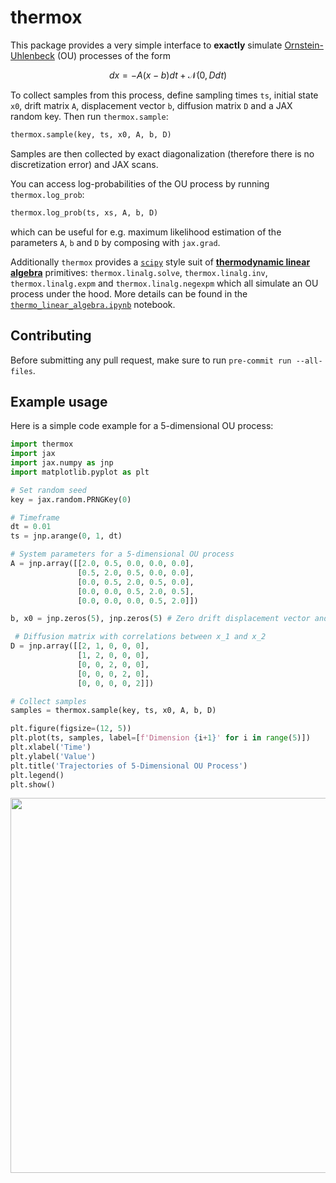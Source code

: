 # thermox

This package provides a very simple interface to **exactly** simulate [Ornstein-Uhlenbeck](https://en.wikipedia.org/wiki/Ornstein%E2%80%93Uhlenbeck_process) (OU) processes of the form 

$$ dx = - A(x - b) dt + \mathcal{N}(0, D dt) $$

To collect samples from this process, define sampling times `ts`, initial state `x0`, drift matrix `A`, displacement vector `b`, diffusion matrix `D` and a JAX random key. Then run `thermox.sample`:

```python
thermox.sample(key, ts, x0, A, b, D) 
```
Samples are then collected by exact diagonalization (therefore there is no discretization error) and JAX scans.

You can access log-probabilities of the OU process by running `thermox.log_prob`:

```python
thermox.log_prob(ts, xs, A, b, D)
```

which can be useful for e.g. maximum likelihood estimation of the parameters `A`, `b` and `D` by composing with `jax.grad`.

Additionally `thermox` provides a [`scipy`](https://docs.scipy.org/doc/scipy/reference/linalg.html) style suit of [**thermodynamic linear algebra**](https://arxiv.org/abs/2308.05660) primitives: `thermox.linalg.solve`, `thermox.linalg.inv`, `thermox.linalg.expm` and `thermox.linalg.negexpm` which all simulate an OU process under the hood. More details can be found in the [`thermo_linear_algebra.ipynb`](/thermo_linear_algebra.ipynb) notebook.

## Contributing

Before submitting any pull request, make sure to run `pre-commit run --all-files`.


## Example usage

Here is a simple code example for a 5-dimensional OU process:
```python
import thermox
import jax
import jax.numpy as jnp
import matplotlib.pyplot as plt

# Set random seed
key = jax.random.PRNGKey(0)

# Timeframe
dt = 0.01
ts = jnp.arange(0, 1, dt)

# System parameters for a 5-dimensional OU process
A = jnp.array([[2.0, 0.5, 0.0, 0.0, 0.0],
               [0.5, 2.0, 0.5, 0.0, 0.0],
               [0.0, 0.5, 2.0, 0.5, 0.0],
               [0.0, 0.0, 0.5, 2.0, 0.5],
               [0.0, 0.0, 0.0, 0.5, 2.0]])

b, x0 = jnp.zeros(5), jnp.zeros(5) # Zero drift displacement vector and initial state

 # Diffusion matrix with correlations between x_1 and x_2
D = jnp.array([[2, 1, 0, 0, 0],
               [1, 2, 0, 0, 0],
               [0, 0, 2, 0, 0],
               [0, 0, 0, 2, 0],
               [0, 0, 0, 0, 2]])

# Collect samples
samples = thermox.sample(key, ts, x0, A, b, D)

plt.figure(figsize=(12, 5))
plt.plot(ts, samples, label=[f'Dimension {i+1}' for i in range(5)])
plt.xlabel('Time')
plt.ylabel('Value')
plt.title('Trajectories of 5-Dimensional OU Process')
plt.legend()
plt.show()
```

<p align="center">
  <img src="https://storage.googleapis.com/normal-blog-artifacts/thermo-playground/ou_trajectories.png" width="600" lineheight = -10%/>
  <br>
</p>


